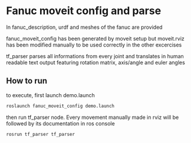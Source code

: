 # Fanuc moveit config and parse
In fanuc_description, urdf and meshes of the fanuc are provided

fanuc_moveit_config has been generated by moveit setup but moveit.rviz has been modified manually to be used correctly in the other excercises

tf_parser parses all informations from every joint and translates in human readable text output featuring rotation matrix, axis/angle and euler angles

## How to run

to execute, first launch demo.launch

```bash
roslaunch fanuc_moveit_config demo.launch
```

then run tf_parser node. Every movement manually made in rviz will be followed by its documentation in ros console

```bash
rosrun tf_parser tf_parser
```